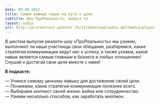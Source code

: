 ```yaml
---
date: 09.08.2012
title: Самый важный навык на пути к цели
subtitle: Шоу ПроРеальность, выпуск 13
layout: audio
src: http://prorealnost.podster.fm/13/download/audio.mp3?media=player
---
```


В шестом выпуске реалити-шоу «ПроРеальность» мы узнаем, выполняют ли наши участницы свои обещания, разберемся, какие стратегии коммуникации ведут нас к успеху, а также узнаем, какой навык является самым главным в бизнесе и любых отношениях! Слушай и достигай свои цели вместе с нами!

**В подкасте:**

— Учимся самому ценному навыку для достижения своей цели.  
— Понимаем, какие стратегии коммуникации полезнее всего.  
— Выбираем контекст своей жизни: война или сотрудничество.  
— Узнаем несколько способов, как заработать миллион.  
